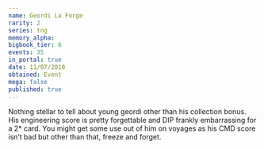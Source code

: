 ```yaml
---
name: Geordi La Forge
rarity: 2
series: tng
memory_alpha:
bigbook_tier: 6
events: 35
in_portal: true
date: 11/07/2018
obtained: Event
mega: false
published: true
---
```


Nothing stellar to tell about young geordi other than his collection bonus. His engineering score is pretty forgettable and DIP frankly embarrassing for a 2* card. You might get some use out of him on voyages as his CMD score isn’t bad but other than that, freeze and forget.
